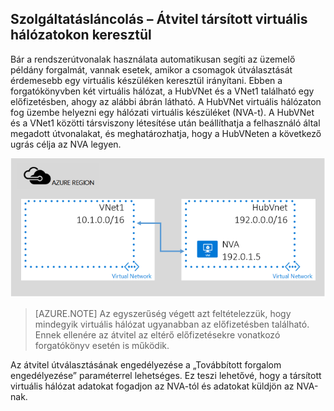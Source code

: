 ## Szolgáltatásláncolás – Átvitel társított virtuális hálózatokon keresztül

Bár a rendszerútvonalak használata automatikusan segíti az üzemelő példány forgalmát, vannak esetek, amikor a csomagok útválasztását érdemesebb egy virtuális készüléken keresztül irányítani.
Ebben a forgatókönyvben két virtuális hálózat, a HubVNet és a VNet1 található egy előfizetésben, ahogy az alábbi ábrán látható. A HubVNet virtuális hálózaton fog üzembe helyezni egy hálózati virtuális készüléket (NVA-t). A HubVNet és a VNet1 közötti társviszony létesítése után beállíthatja a felhasználó által megadott útvonalakat, és meghatározhatja, hogy a HubVNeten a következő ugrás célja az NVA legyen.

![NVA-átvitel](./media/virtual-networks-create-vnetpeering-scenario-transit-include/figure01.PNG)

> [AZURE.NOTE] Az egyszerűség végett azt feltételezzük, hogy mindegyik virtuális hálózat ugyanabban az előfizetésben található. Ennek ellenére az átvitel az eltérő előfizetésekre vonatkozó forgatókönyv esetén is működik.

Az átvitel útválasztásának engedélyezése a „Továbbított forgalom engedélyezése” paraméterrel lehetséges. Ez teszi lehetővé, hogy a társított virtuális hálózat adatokat fogadjon az NVA-tól és adatokat küldjön az NVA-nak.  


<!--HONumber=Sep16_HO4-->


